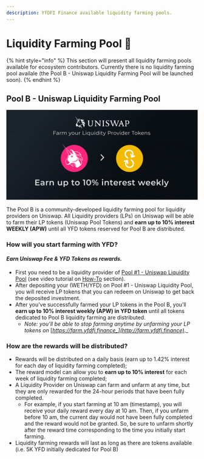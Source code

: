 ```yaml
---
description: YfDFI Finance available liquidity farming pools.
---
```


# Liquidity Farming Pool 🔄

{% hint style="info" %}
This section will present all liquidity farming pools available for ecosystem contributors. Currently there is no liquidity farming pool availale \(the Pool B - Uniswap Liquidity Farming Pool will be launched soon\).
{% endhint %}

## Pool B - Uniswap Liquidity Farming Pool

![](../.gitbook/assets/liquidity-farming-pool-cover.jpg)

The Pool B is a community-developed liquidity farming pool for liquidity providers on Uniswap. All Liquidity providers \(LPs\) on Uniswap will be able to farm their LP tokens \(Uniswap Pool Tokens\) and **earn up to 10% interest WEEKLY \(APW\)** until all YFD tokens reserved for Pool B are distributed.

### How will you start farming with YFD?

#### _Earn Uniswap Fee & YFD Tokens as rewards._

* First you need to be a liquidity provider of [Pool \#1 - Uniswap Liquidity Pool](liquidity-pools.md#liquidity-pool-1-uniswap-weth-yfd) \(see video tutorial on [How-To](../) section\).
* After depositing your \(WETH/YFD\) on Pool \#1 - Uniswap Liquidity Pool, you will receive LP tokens that you can redeem on Uniswap to get back the deposited investment.
* After you’ve successfully farmed your LP tokens in the Pool B, you’ll **earn up to 10% interest weekly \(APW\) in YFD token** until all tokens dedicated to Pool B liquidity farming are distributed.
  * _Note: you’ll be able to stop farming anytime by unfarming your LP tokens on_ [_https://farm.yfdfi.finance_](http://farm.yfdfi.finance)_._

### How are the rewards will be distributed?

* Rewards will be distributed on a daily basis \(earn up to 1.42% interest for each day of liquidity farming completed\);
* The reward model can allow you to **earn up to 10% interest** for each week of liquidity farming completed;
* A Liquidity Provider on Uniswap can farm and unfarm at any time, but they are only rewarded for the 24-hour periods that have been fully completed.
  * For example, if you start farming at 10 am \(timestamp\), you will receive your daily reward every day at 10 am. Then, if you unfarm before 10 am, the current day would not have been fully completed and the reward would not be granted. So, be sure to unfarm shortly after the reward time corresponding to the time you initially start farming.
* Liquidity farming rewards will last as long as there are tokens available \(i.e. 5K YFD initially dedicated for Pool B\)




